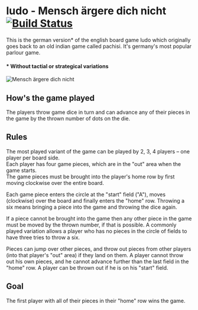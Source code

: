 # ludo - Mensch ärgere dich nicht [![Build Status](https://travis-ci.com/lu391see/ludo.svg?branch=SE-06-TravisCI)](https://travis-ci.com/lu391see/ludo)

This is the german version* of the english board game ludo which originally goes back to an old indian game called pachisi. It's germany's most popular parlour game.

#### * Without tactial or strategical variations

![Mensch ärgere dich nicht](./assets/mädn1929.jpg)

## How's the game played
The players throw game dice in turn and can advance any of their pieces in the game by the thrown number of dots on the die.

## Rules
The most played variant of the game can be played by 2, 3, 4 players – one player per board side.<br>
Each player has four game pieces, which are in the "out" area when the game starts.<br>
The game pieces must be brought into the player's home row by first moving clockwise over the entire board.<br>

Each game piece enters the circle at the "start" field ("A"), moves (clockwise) over the board and finally enters the "home" row.
Throwing a six means bringing a piece into the game and throwing the dice again.<br>

If a piece cannot be brought into the game then any other piece in the game must be moved by the thrown number, if that is possible. A commonly played variation allows a player who has no pieces in the circle of fields to have three tries to throw a six.<br>

Pieces can jump over other pieces, and throw out pieces from other players (into that player's "out" area) if they land on them. A player cannot throw out his own pieces, and he cannot advance further than the last field in the "home" row. A player can be thrown out if he is on his "start" field.

## Goal
The first player with all of their pieces in their "home" row wins the game.